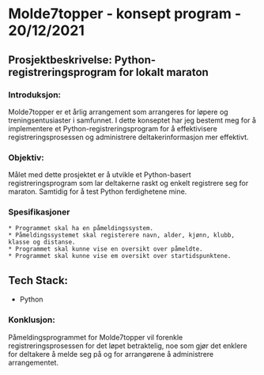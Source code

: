 # Molde7topper - konsept program - 20/12/2021

## Prosjektbeskrivelse: Python-registreringsprogram for lokalt maraton

### Introduksjon:
Molde7topper er et årlig arrangement som arrangeres for løpere og treningsentusiaster i samfunnet. I dette konseptet har jeg bestemt meg for å implementere et Python-registreringsprogram for å effektivisere registreringsprosessen og administrere deltakerinformasjon mer effektivt.

### Objektiv:
Målet med dette prosjektet er å utvikle et Python-basert registreringsprogram som lar deltakerne raskt og enkelt registrere seg for maraton. Samtidig for å test Python ferdighetene mine.

### Spesifikasjoner
    * Programmet skal ha en påmeldingssystem.
    * Påmeldingssystemet skal registerere navn, alder, kjønn, klubb, klasse og distanse.
    * Programmet skal kunne vise en oversikt over påmeldte.
    * Programmet skal kunne vise em oversikt over startidspunktene.

## Tech Stack:
   * Python

### Konklusjon:
Påmeldingsprogrammet for Molde7topper vil forenkle registreringsprosessen for det løpet betraktelig, noe som gjør det enklere for deltakere å melde seg på og for arrangørene å administrere arrangementet.
